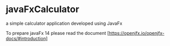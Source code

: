 # javaFxCalculator
a simple calculator application developed using JavaFx

To prepare javaFx 14 please read the document
[https://openjfx.io/openjfx-docs/#introduction]
